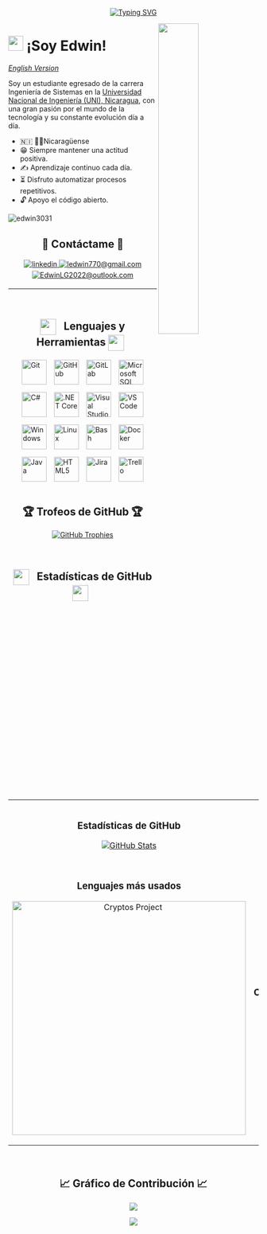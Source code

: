 <!-- Hello-->
<p align="center">
  <a href="https://git.io/typing-svg"><img src="https://readme-typing-svg.demolab.com?font=Fira+Code&weight=380&size=40&pause=1000&color=4C95F9&background=FFFFFF00&width=435&lines=%C2%A1Hola!" alt="Typing SVG" /></a>
</p>

<!--Programming gif-->
<div>
  <img align="right" width="40%" src="https://media0.giphy.com/media/v1.Y2lkPTc5MGI3NjExZzV4Z214eDRob2locHE5aG8zaGRnazJxcnUzbXVidzczMTQ0NGRmeiZlcD12MV9pbnRlcm5hbF9naWZfYnlfaWQmY3Q9Zw/qgQUggAC3Pfv687qPC/giphy.gif">
</div>

<!--Header Name-->
# <img src="https://emojis.slackmojis.com/emojis/images/1531849430/4246/blob-sunglasses.gif?1531849430" width="30"/> ¡Soy Edwin! 
[*English Version*](README.md)
<br /> 

<!--Start Intro-->               
<p align="left">Soy un estudiante egresado de la carrera Ingeniería de Sistemas en la <a href="https://www.uni.edu.ni/#/">Universidad Nacional de Ingeniería (UNI), Nicaragua</a>,
con una gran pasión por el mundo de la tecnología y su constante evolución día a día. </p>

- :nicaragua: 🌊🌋Nicaragüense
- 😁 Siempre mantener una actitud positiva.
- ✍  Aprendizaje continuo cada día.
- ⏳ Disfruto automatizar procesos repetitivos.
- 🔓 Apoyo el código abierto.
<!-- 💻 Visit my [Portfolio](https://edwin3031.github.io) for more details about me.-->
<!--End Intro-->

<!--Profile Count Badge-->
<p align="left">
  <img src="https://komarev.com/ghpvc/?username=edwin3031&label=Profile%20views&color=770677&style=for-the-badge&logo=star" alt="edwin3031" style="padding-right:20px;" />
</p>

<!--Contact Section--> 

<h2 align="center">🤝 Cᴏɴtáctame 🤝 </h2>
<div align="center">
 <a href="https://www.linkedin.com/in/edwin-l%C3%B3pez-705a4436a?lipi=urn%3Ali%3Apage%3Ad_flagship3_profile_view_base_contact_details%3ByQdz0MoUSdec3vp6R93ANA%3D%3D" target="_blank">
<img src=https://img.shields.io/badge/linkedin-%231E77B5.svg?&style=for-the-badge&logo=linkedin&logoColor=white alt=linkedin style="margin-bottom: 5px;" />
</a>
  
<a href="mailto:ledwin770@gmail.com" target="_blank">
<img src="https://img.shields.io/badge/Gmail-D14836?style=for-the-badge&logo=gmail&logoColor=white" alt=ledwin770@gmail.com mail style="margin-bottom: 5px;" />
</a>

<a href="mailto:EdwinLG2022@outlook.com" target="_blank">
<img src="https://img.shields.io/badge/Microsoft_Outlook-0078D4?style=for-the-badge&logo=microsoft-outlook&logoColor=white" alt=EdwinLG2022@outlook.com mail style="margin-bottom: 5px;" />
</a>

</div>

---
<br />

<!--Languages and Tools Section-->    
<h2 align="center">
    <img src="https://media2.giphy.com/media/QssGEmpkyEOhBCb7e1/giphy.gif?cid=ecf05e47a0n3gi1bfqntqmob8g9aid1oyj2wr3ds3mg700bl&rid=giphy.gif" width="32px" style="vertical-align: middle; margin-right: 10px;">
    Lenguajes y Herramientas
    <img src="https://media2.giphy.com/media/QssGEmpkyEOhBCb7e1/giphy.gif?cid=ecf05e47a0n3gi1bfqntqmob8g9aid1oyj2wr3ds3mg700bl&rid=giphy.gif" width="32px" style="vertical-align: middle; margin-right: 10px;">
</h2>

<div style="display: flex; justify-content: center; align-items: center; gap: 15px; flex-wrap: wrap;">
    <img style="width: 50px; height: auto;" src="https://cdn.jsdelivr.net/gh/devicons/devicon@latest/icons/git/git-original-wordmark.svg" alt="Git" />
    <img style="width: 50px; height: auto;" src="https://cdn.jsdelivr.net/gh/devicons/devicon@latest/icons/github/github-original-wordmark.svg" alt="GitHub" />
    <img style="width: 50px; height: auto;" src="https://cdn.jsdelivr.net/gh/devicons/devicon@latest/icons/gitlab/gitlab-original-wordmark.svg" alt="GitLab" />
    <img style="width: 50px; height: auto;" src="https://cdn.jsdelivr.net/gh/devicons/devicon@latest/icons/microsoftsqlserver/microsoftsqlserver-original-wordmark.svg" alt="Microsoft SQL Server" />
    <img style="width: 50px; height: auto;" src="https://cdn.jsdelivr.net/gh/devicons/devicon@latest/icons/csharp/csharp-original.svg" alt="C#" />
    <img style="width: 50px; height: auto;" src="https://cdn.jsdelivr.net/gh/devicons/devicon@latest/icons/dotnetcore/dotnetcore-original.svg" alt=".NET Core" />
    <img style="width: 50px; height: auto;" src="https://cdn.jsdelivr.net/gh/devicons/devicon@latest/icons/visualstudio/visualstudio-plain.svg" alt="Visual Studio" />
    <img style="width: 50px; height: auto;" src="https://cdn.jsdelivr.net/gh/devicons/devicon@latest/icons/vscode/vscode-original.svg" alt="VS Code" />
    <img style="width: 50px; height: auto;" src="https://cdn.jsdelivr.net/gh/devicons/devicon@latest/icons/windows11/windows11-original.svg" alt="Windows" />
    <img style="width: 50px; height: auto;" src="https://cdn.jsdelivr.net/gh/devicons/devicon@latest/icons/linux/linux-original.svg" alt="Linux" />
    <img style="width: 50px; height: auto;" src="https://cdn.jsdelivr.net/gh/devicons/devicon@latest/icons/bash/bash-original.svg" alt="Bash" />
    <img style="width: 50px; height: auto;" src="https://cdn.jsdelivr.net/gh/devicons/devicon@latest/icons/docker/docker-original-wordmark.svg" alt="Docker" />
    <img style="width: 50px; height: auto;" src="https://cdn.jsdelivr.net/gh/devicons/devicon@latest/icons/java/java-original.svg" alt="Java" />
    <img style="width: 50px; height: auto;" src="https://cdn.jsdelivr.net/gh/devicons/devicon@latest/icons/html5/html5-original-wordmark.svg" alt="HTML5" />
    <img style="width: 50px; height: auto;" src="https://cdn.jsdelivr.net/gh/devicons/devicon@latest/icons/jira/jira-original-wordmark.svg" alt="Jira" />
    <img style="width: 50px; height: auto;" src="https://cdn.jsdelivr.net/gh/devicons/devicon@latest/icons/trello/trello-original.svg" alt="Trello" />
</div>

<br />

<!--Trophies Section-->   
<h2 align="center">🏆 Trofeos de GitHub 🏆</h2>
<p align="center">
  <a href="https://github.com/edwin3031/github-profile-trophy">
    <img src="https://github-profile-trophy.vercel.app/?username=edwin3031&theme=onestar&row=2&column=6&margin-w=20&margin-h=20" alt="GitHub Trophies">
  </a>
</p>

<br />

<!--Github stats Table--> 
<h2 align="center">
    <img src="https://media.giphy.com/media/iY8CRBdQXODJSCERIr/giphy.gif" width="32px" style="vertical-align: middle; margin-right: 10px;">
    Estadísticas de GitHub 
    <img src="https://media.giphy.com/media/iY8CRBdQXODJSCERIr/giphy.gif" width="32px" style="vertical-align: middle; margin-right: 10px;">
</h2>

<table width="100%">
  <tr>
    <td width="50%">
      <h3 align="center"><strong>Estadísticas de GitHub </strong></h3>
      <p align="center">
        <a href="https://github.com/edwin3031">
          <img align="center" src="https://github-readme-stats.vercel.app/api?username=edwin3031&count_private=true&show_icons=true&theme=highcontrast" alt="GitHub Stats" />
        </a>
      </p>
    </td>
    <td width="50%">
      <h3 align="center"><strong>Registros de Racha</strong></h3>
      <p align="center">
        <a href="https://github.com/edwin3031">
          <img align="center" src="https://streak-stats.demolab.com?user=edwin3031&theme=highcontrast" alt="Streak Stats" />
        </a>
      </p>
    </td>
  </tr>
  <tr>
    <td width="50%">
      <h3 align="center"><strong>Lenguajes más usados</strong></h3>
      <p align="center">
        <a href="https://github.com/Kiran1689/cryptos">
          <img align="center" width="470" src="https://github-readme-stats.vercel.app/api/top-langs/?username=edwin3031&theme=highcontrast&show_icons=true&hide_border=true&layout=compact" alt="Cryptos Project" />
        </a>
      </p>
    </td>
    <td width="50%">
      <h3 align="center"><strong>Contibuciones Top</strong></h3>
      <p align="center">
        <a href="https://github.com/edwin3031">
          <img align="center" src="https://github-contributor-stats.vercel.app/api?username=edwin3031&limit=3&theme=highcontrast&show_owner=true&combine_all_yearly_contributions=true" alt="Top Repo" />
        </a>
      </p>
    </td>
  </tr>
</table>
<br />

<!--Contribution Graph-->
<h2 align="center">📈 Gráfico de Contribución 📈</h2>
<div align="center">
    <img src="https://github-readme-activity-graph.vercel.app/graph?username=edwin3031&bg_color=000000&color=79d3c3&line=ffffff&point=00ff00&area=true&hide_border=false" border-radius="15">
</div>

<!--Footer--> 
<p align="center">
  <img src="https://capsule-render.vercel.app/api?type=waving&color=gradient&height=65&section=footer"/>
</p>
